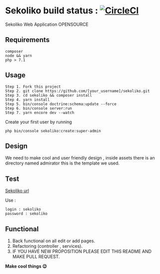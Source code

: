 # Sekoliko build status : [![CircleCI](https://circleci.com/gh/julkwel/sekoliko/tree/develop.svg?style=svg)](https://circleci.com/gh/julkwel/sekoliko/tree/develop)

Sekoliko Web Application OPENSOURCE
## Requirements
```
composer
node && yarn
php > 7.1
```
## Usage
```
Step 1. Fork this project
Step 2. git clone https://github.com/[your_username]/sekoliko.git
Step 3. cd sekoliko && composer install
Step 4. yarn install
Step 5. bin/console doctrine:schema:update --force
Step 6. bin/console server:run
Step 7. yarn encore dev --watch
```
Create your first user by running 

`php bin/console sekoliko:create:super-admin`

## Design 
We need to make cool and user friendly design , inside assets there is an directory named admirator this is the template we used.

## Test
[Sekoliko url](https://www.techzara.org/sekoliko/login) 

Use : 
```
login : sekoliko
password : sekoliko
```

## Functional
1. Back functional on all edit or add pages.
2. Refactoring (controller , services).
3. IF YOU HAVE NEW PROPOSITION PLEASE EDIT THIS README AND MAKE PULL REQUEST.

**Make cool things :wink:**
